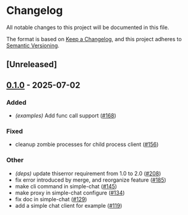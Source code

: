 # Changelog

All notable changes to this project will be documented in this file.

The format is based on [Keep a Changelog](https://keepachangelog.com/en/1.0.0/),
and this project adheres to [Semantic Versioning](https://semver.org/spec/v2.0.0.html).

## [Unreleased]

## [0.1.0](https://github.com/modelcontextprotocol/rust-sdk/releases/tag/simple-chat-client-v0.1.0) - 2025-07-02

### Added

- *(examples)* Add func call support ([#168](https://github.com/modelcontextprotocol/rust-sdk/pull/168))

### Fixed

- cleanup zombie processes for child process client ([#156](https://github.com/modelcontextprotocol/rust-sdk/pull/156))

### Other

- *(deps)* update thiserror requirement from 1.0 to 2.0 ([#208](https://github.com/modelcontextprotocol/rust-sdk/pull/208))
- fix error introduced by merge, and reorganize feature ([#185](https://github.com/modelcontextprotocol/rust-sdk/pull/185))
- make cli command in simple-chat ([#145](https://github.com/modelcontextprotocol/rust-sdk/pull/145))
- make proxy in simple-chat configure ([#134](https://github.com/modelcontextprotocol/rust-sdk/pull/134))
- fix doc in simple-chat ([#129](https://github.com/modelcontextprotocol/rust-sdk/pull/129))
- add a simple chat client for example ([#119](https://github.com/modelcontextprotocol/rust-sdk/pull/119))
